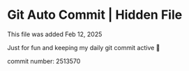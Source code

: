 # Git Auto Commit | Hidden File

This file was added Feb 12, 2025

Just for fun and keeping my daily git commit active 🤪

commit number: 2513570
